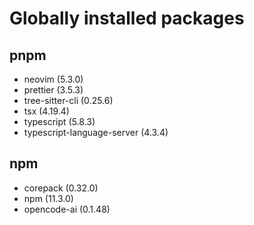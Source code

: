 # Globally installed packages

## pnpm
- neovim (5.3.0)
- prettier (3.5.3)
- tree-sitter-cli (0.25.6)
- tsx (4.19.4)
- typescript (5.8.3)
- typescript-language-server (4.3.4)

## npm
- corepack (0.32.0)
- npm (11.3.0)
- opencode-ai (0.1.48)
